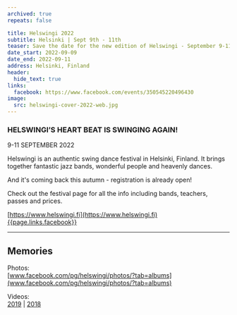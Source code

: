 ```yaml
---
archived: true
repeats: false

title: Helswingi 2022
subtitle: Helsinki | Sept 9th - 11th
teaser: Save the date for the new edition of Helswingi - September 9-11.
date_start: 2022-09-09
date_end: 2022-09-11
address: Helsinki, Finland
header:
  hide_text: true
links:
  facebook: https://www.facebook.com/events/350545220496430
image:
  src: helswingi-cover-2022-web.jpg
---
```


### HELSWINGI’S HEART BEAT IS SWINGING AGAIN!

9-11 SEPTEMBER 2022

Helswingi is an authentic swing dance festival in Helsinki, Finland. It brings together fantastic jazz bands, wonderful people and heavenly dances.

And it's coming back this autumn - registration is already open!

Check out the festival page for all the info including bands, teachers, passes and prices.

[https://www.helswingi.fi](https://www.helswingi.fi)  
[{{page.links.facebook}}]({{page.links.facebook}})

---

## Memories

Photos:  
[www.facebook.com/pg/helswingi/photos/?tab=albums](www.facebook.com/pg/helswingi/photos/?tab=albums)

Videos:  
[2019](https://www.youtube.com/playlist?list=PLXuPJeS8W-KoNSRpyE9D-wawjaavGGXZc) | [2018](https://www.youtube.com/playlist?list=PLXuPJeS8W-KqpbqSN9JVdjIyj2FCOUq9i)
